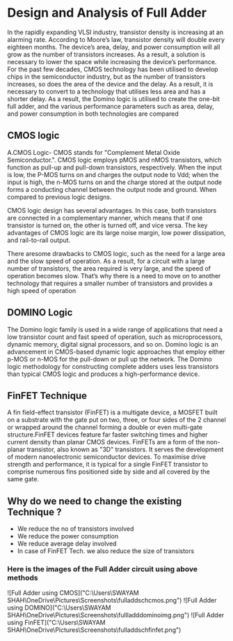 # Design and Analysis of Full Adder   
In the rapidly expanding VLSI industry, transistor density is increasing at an alarming rate.
According to Moore’s law, transistor density will double every eighteen months. The
device’s area, delay, and power consumption will all grow as the number of transistors
increases. As a result, a solution is necessary to lower the space while increasing the
device’s performance. For the past few decades, CMOS technology has been utilised to
develop chips in the semiconductor industry, but as the number of transistors increases, so
does the area of the device and the delay. As a result, it is necessary to convert to a
technology that utilises less area and has a shorter delay. As a result, the Domino logic is
utilised to create the one-bit full adder, and the various performance parameters such as
area, delay, and power consumption in both technologies are compared 
## CMOS logic 
A.CMOS Logic- CMOS stands for "Complement Metal Oxide Semiconductor.".
CMOS logic employs pMOS and nMOS transistors, which function as pull-up and
pull-down transistors, respectively. When the input is low, the P-MOS turns on and charges
the output node to Vdd; when the input is high, the n-MOS turns on and the charge stored
at the output node forms a conducting channel between the output node and ground. When
compared to previous logic designs.

CMOS logic design has several advantages. 
In this case, both transistors are connected in a complementary manner, which means that if one
transistor is turned on, the other is turned off, and vice versa. The key advantages of CMOS
logic are its large noise margin, low power dissipation, and rail-to-rail output.

There aresome drawbacks to CMOS logic, such as the need for a large area and the slow speed of
operation. As a result, for a circuit with a large number of transistors, the area required is
very large, and the speed of operation becomes slow. That’s why there is a need to move on
to another technology that requires a smaller number of transistors and provides a high
speed of operation
## DOMINO Logic
The Domino logic family is used in a wide range of applications that need a
low transistor count and fast speed of operation, such as microprocessors, dynamic
memory, digital signal processors, and so on. Domino logic is an advancement in
CMOS-based dynamic logic approaches that employ either p-MOS or n-MOS for the
pull-down or pull up the network. The Domino logic methodology for constructing
complete adders uses less transistors than typical CMOS logic and produces a
high-performance device.
## FinFET Technique
A fin field-effect transistor (FinFET) is a multigate device, a MOSFET
built on a substrate with the gate put on two, three, or four sides of the 2 channel or wrapped around the channel 
forming a double or even multi-gate structure.FinFET devices feature far faster switching times and higher
current density than planar CMOS devices. FinFETs are a form of the non-planar transistor,
also known as "3D" transistors. It serves the development of modern nanoelectronic
semiconductor devices. To maximise drive strength and performance, it is typical for a
single FinFET transistor to comprise numerous fins positioned side by side and all covered
by the same gate.
## Why do we need to change the existing Technique ?
- We reduce the no of transistors involved
- We reduce the power consumption 
- We reduce average delay involved 
- In case of FinFET Tech. we also reduce the size of transistors
### Here is the images of the Full Adder circuit using above methods
![Full Adder using CMOS]("C:\Users\SWAYAM SHAH\OneDrive\Pictures\Screenshots\fulladdschcmos.png")
![Full Adder using DOMINO]("C:\Users\SWAYAM SHAH\OneDrive\Pictures\Screenshots\fullladddominoimg.png")
![Full Adder using FinFET]("C:\Users\SWAYAM SHAH\OneDrive\Pictures\Screenshots\fulladdschfinfet.png")

